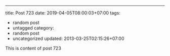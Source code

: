 ---
title: Post 723
date: 2019-04-05T08:00:03+07:00
tags:
  - random post
  - untagged
category:
  - random post
  - uncategorized
updated: 2013-03-25T02:15:26+07:00

This is content of post 723